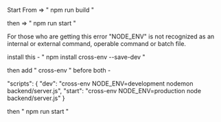 Start From => " npm run build " 

then => " npm run start "


For those who are getting this error
"NODE_ENV" is not recognized as an internal or external command, operable command or batch file.

install this  - " npm install cross-env --save-dev "  

then add " cross-env " before both -  

"scripts": {
  "dev": "cross-env NODE_ENV=development nodemon backend/server.js",
  "start": "cross-env NODE_ENV=production node backend/server.js"
}

then " npm run start  "
